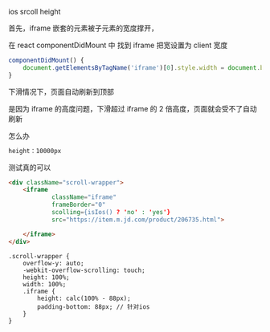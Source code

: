 ios srcoll height

首先，iframe 嵌套的元素被子元素的宽度撑开，

在 react componentDidMount 中 找到 iframe 把宽设置为 client 宽度

```javascript
componentDidMount() {
    document.getElementsByTagName('iframe')[0].style.width = document.body.clientWidth + 'px'
}
```

下滑情况下，页面自动刷新到顶部

是因为 iframe 的高度问题，下滑超过 iframe 的 2 倍高度，页面就会受不了自动刷新

怎么办

```css
height：10000px
```

测试真的可以

```html
<div className="scroll-wrapper">
    <iframe
            className="iframe"
            frameBorder="0"
            scolling={isIos() ? 'no' : 'yes'}
            src="https://item.m.jd.com/product/206735.html">

    </iframe>
</div>

```

```less
.scroll-wrapper {
    overflow-y: auto;
    -webkit-overflow-scrolling: touch;
    height: 100%;
    width: 100%;
    .iframe {
        height: calc(100% - 88px);
        padding-bottom: 88px; // 针对ios
    }
}
```
